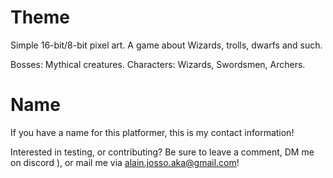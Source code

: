 # Theme
Simple 16-bit/8-bit pixel art.
A game about Wizards, trolls, dwarfs and such.

Bosses: Mythical creatures.
Characters: Wizards, Swordsmen, Archers.



# Name
If you have a name for this platformer, this is my contact information!

Interested in testing, or contributing?
Be sure to leave a comment, DM me on discord ), or mail me via alain.josso.aka@gmail.com!
